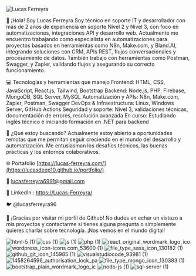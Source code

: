 ![Lucas Ferreyra](https://github.com/user-attachments/assets/b480e136-c5f1-462a-bd8f-9ae55986d93d)



👋 ¡Hola! Soy Lucas Ferreyra
Soy técnico en soporte IT y desarrollador con más de 2 años de experiencia en soporte Nivel 2 y Nivel 3, con foco en automatizaciones, integraciones API y desarrollo web.
Actualmente me encuentro trabajando como especialista en automatizaciones para proyectos basados en herramientas como N8n, Make.com, y Bland.AI, integrando soluciones con CRM, APIs REST, flujos conversacionales y procesamiento de datos. También trabajo con herramientas como Postman, Swagger, y Zapier, validando flujos y asegurando su correcto funcionamiento.

💻 Tecnologías y herramientas que manejo
Frontend: HTML, CSS, JavaScript, React.js, Tailwind, Bootstrap
Backend: Node.js, PHP, Firebase, MongoDB, SQL Server, MySQL
Automatización y APIs: N8n, Make.com, Zapier, Postman, Swagger
DevOps & Infraestructura: Linux, Windows Server, GitHub Actions
Seguridad y soporte: Nivel 3, validaciones técnicas, documentación de errores, resolución avanzada
En curso: Estudiando inglés técnico e iniciando formación en .NET para backend

🚀 ¿Qué estoy buscando?
Actualmente estoy abierto a oportunidades remotas que me permitan seguir creciendo en el mundo del desarrollo y automatización. Me entusiasman los desafíos técnicos, las buenas prácticas y los entornos colaborativos.

🌐 Portafolio [https://lucas-ferreyra.com/](https://lucasdeep10.github.io/portfolio/)

📧 lucasferreyra6991@gmail.com

🔗 LinkedIn : [https://Lucas-Ferreyra/](https://linkedin.com/in/lucas-ferreyra-bb205a206) 

🐦 @lucasferreyra96





🎉 ¡Gracias por visitar mi perfil de Github!
No dudes en echar un vistazo a mis proyectos y contactarme si tienes alguna pregunta o simplemente quieres charlar sobre tecnología. ¡Nos vemos en el mundo digital!





![html-5 (1)](https://github.com/lucasdeep10/lucasdeep10/assets/88118566/53bda9fc-af0e-44ab-9554-bc9831bcd657)
![css (1)](https://github.com/lucasdeep10/lucasdeep10/assets/88118566/a1b3b5df-f880-4ec1-8b98-b0079587f52a)
![js (1)](https://github.com/lucasdeep10/lucasdeep10/assets/88118566/47d48055-6c54-4a2e-8374-4b9d17bf948e)
![php (1)](https://github.com/lucasdeep10/lucasdeep10/assets/88118566/bc0c7a48-5ce0-44f5-b9d8-5cecb3c09c83)
![react_original_wordmark_logo_ico](https://github.com/lucasdeep10/lucasdeep10/assets/88118566/0620d4ca-4fff-450c-8436-a6ca2051e0f3)
![wordpress_icon-icons com_53600 (1)](https://github.com/lucasdeep10/lucasdeep10/assets/88118566/b874ead7-5ba3-4602-a59f-d57d34e9017d)
![file_type_sass_icon_130182 (1)](https://github.com/lucasdeep10/lucasdeep10/assets/88118566/cd6b2c87-6866-445e-a208-5eeaee8b79c3)
![github_git_icon_145985 (1)](https://github.com/lucasdeep10/lucasdeep10/assets/88118566/09763054-576c-4f09-b716-b504bd5f87b8)
![visualstudiocode_93981 (1)](https://github.com/lucasdeep10/lucasdeep10/assets/88118566/c9ee639b-0c83-48fa-99fc-6adfcab733f8)
![1458264596_authorisation_lock_pa](https://github.com/lucasdeep10/lucasdeep10/assets/88118566/b365e9e1-6a4d-4c19-908a-2a48bfd8b0f8)
![file_type_mongo_icon_130383 (1)](https://github.com/lucasdeep10/lucasdeep10/assets/88118566/430326d3-aaff-4066-bd05-da5b28a76c66)
![bootstrap_plain_wordmark_logo_ic](https://github.com/lucasdeep10/lucasdeep10/assets/88118566/49756218-afbb-498e-90c9-ccce191deae3)
![nodo-js (1)](https://github.com/lucasdeep10/lucasdeep10/assets/88118566/f7f69e6b-4728-44f9-93a4-d57dfd584cf3)
![sql-server (1)](https://github.com/user-attachments/assets/3bf61866-c70a-4122-a9f3-31c23b466598)
